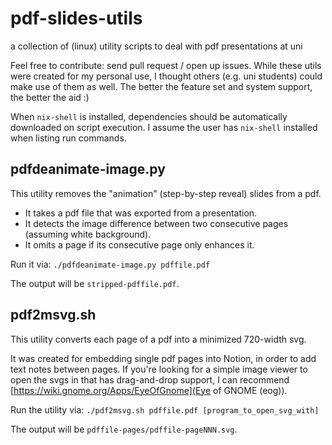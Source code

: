 # pdf-slides-utils

a collection of (linux) utility scripts to deal with pdf presentations at uni

Feel free to contribute: send pull request / open up issues. While these utils were created for my personal use, I thought others (e.g. uni students) could make use of them as well. The better the feature set and system support, the better the aid :)

When `nix-shell` is installed, dependencies should be automatically downloaded on script execution. I assume the user has `nix-shell` installed when listing run commands.

## pdfdeanimate-image.py

This utility removes the "animation" (step-by-step reveal) slides from a pdf.

- It takes a pdf file that was exported from a presentation.
- It detects the image difference between two consecutive pages (assuming white background).
- It omits a page if its consecutive page only enhances it.

Run it via: `./pdfdeanimate-image.py pdffile.pdf`

The output will be `stripped-pdffile.pdf`.

## pdf2msvg.sh

This utility converts each page of a pdf into a minimized 720-width svg.

It was created for embedding single pdf pages into Notion, in order to add text notes between pages. If you're looking for a simple image viewer to open the svgs in that has drag-and-drop support, I can recommend [https://wiki.gnome.org/Apps/EyeOfGnome](Eye of GNOME (eog)).

Run the utility via: `./pdf2msvg.sh pdffile.pdf [program_to_open_svg_with]`

The output will be `pdffile-pages/pdffile-pageNNN.svg`.
